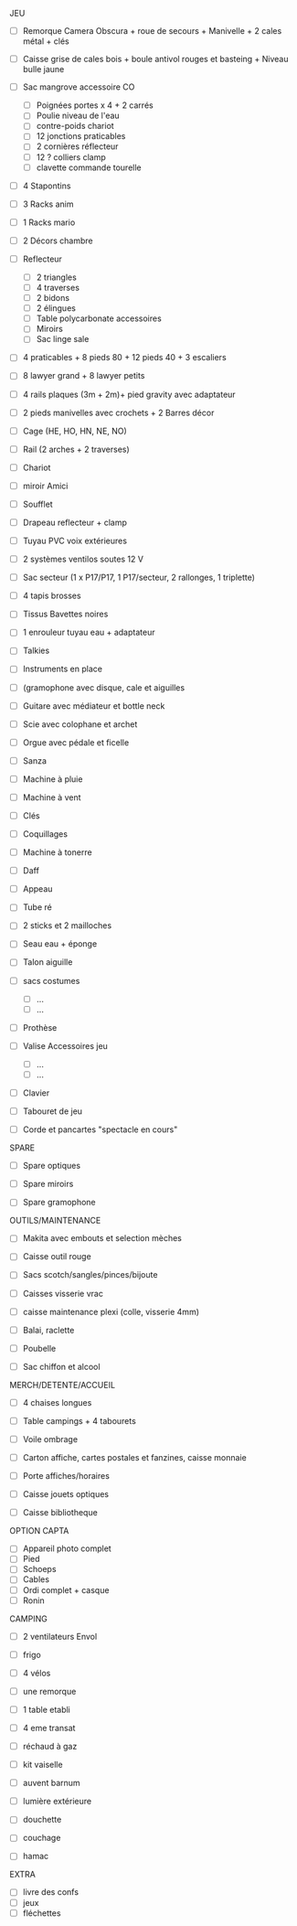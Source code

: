 JEU

 - [ ] Remorque Camera Obscura + roue de secours + Manivelle + 2 cales métal + clés
 - [ ] Caisse grise de cales bois + boule antivol rouges et basteing + Niveau bulle jaune
 - [ ] Sac mangrove accessoire CO
   - [ ] Poignées portes x 4 + 2 carrés
   - [ ] Poulie niveau de l'eau
   - [ ] contre-poids chariot
   - [ ] 12 jonctions praticables
   - [ ] 2 cornières réflecteur
   - [ ] 12 ? colliers clamp
   - [ ] clavette commande tourelle
 - [ ] 4 Stapontins
 - [ ] 3 Racks anim
 - [ ] 1 Racks mario
 - [ ] 2 Décors chambre
 - [ ] Reflecteur
   - [ ] 2 triangles
   - [ ] 4 traverses
   - [ ] 2 bidons
   - [ ] 2 élingues
   - [ ] Table polycarbonate accessoires
   - [ ] Miroirs
   - [ ] Sac linge sale
 - [ ] 4 praticables + 8 pieds 80 + 12 pieds 40 + 3 escaliers
 - [ ] 8 lawyer grand + 8 lawyer petits
 - [ ] 4 rails plaques (3m + 2m)+ pied gravity avec adaptateur
 - [ ] 2 pieds manivelles avec crochets + 2 Barres décor
 - [ ] Cage (HE, HO, HN, NE, NO)
 - [ ] Rail (2 arches + 2 traverses)
 - [ ] Chariot
 - [ ] miroir Amici
 - [ ] Soufflet
 - [ ] Drapeau reflecteur + clamp
 - [ ] Tuyau PVC voix extérieures
 - [ ] 2 systèmes ventilos soutes 12 V
 - [ ] Sac secteur (1 x P17/P17, 1 P17/secteur, 2 rallonges, 1 triplette)
 - [ ] 4 tapis brosses
 - [ ] Tissus Bavettes noires
 - [ ] 1 enrouleur tuyau eau + adaptateur
 - [ ] Talkies
 - [ ]  Instruments en place
   - [ ]  (gramophone avec disque, cale et aiguilles
   - [ ]  Guitare avec médiateur et bottle neck
   - [ ]  Scie avec colophane et archet
   - [ ]  Orgue avec pédale et ficelle
   - [ ]  Sanza
   - [ ]  Machine à pluie
   - [ ]  Machine à vent
   - [ ]  Clés
   - [ ]  Coquillages
   - [ ]  Machine à tonerre
   - [ ]  Daff
   - [ ]  Appeau
   - [ ]  Tube ré
   - [ ]  2 sticks et 2 mailloches
   - [ ]  Seau eau + éponge
   - [ ]  Talon aiguille
 - [ ] sacs costumes
   - [ ] ...
   - [ ] ...
 - [ ] Prothèse
 - [ ] Valise Accessoires jeu
   - [ ] ...
   - [ ] ...
 - [ ] Clavier
 - [ ] Tabouret de jeu
 - [ ] Corde et pancartes "spectacle en cours"


SPARE

 - [ ] Spare optiques
 - [ ] Spare miroirs
 - [ ] Spare gramophone

 
OUTILS/MAINTENANCE

 - [ ] Makita avec embouts et selection mèches
 - [ ] Caisse outil rouge
 - [ ] Sacs scotch/sangles/pinces/bijoute
 - [ ] Caisses visserie vrac
 - [ ] caisse maintenance plexi (colle, visserie 4mm)
 - [ ] Balai, raclette
 - [ ] Poubelle
 - [ ] Sac chiffon et alcool


MERCH/DETENTE/ACCUEIL

 - [ ] 4 chaises longues
 - [ ] Table campings + 4 tabourets
 - [ ] Voile ombrage
 - [ ] Carton affiche, cartes postales et fanzines, caisse monnaie
 - [ ] Porte affiches/horaires
 - [ ] Caisse jouets optiques
 - [ ] Caisse bibliotheque


OPTION CAPTA

- [ ] Appareil photo complet
- [ ] Pied
- [ ] Schoeps
- [ ] Cables
- [ ] Ordi complet + casque
- [ ] Ronin

CAMPING

- [ ] 2 ventilateurs Envol
- [ ] frigo
- [ ] 4 vélos
- [ ] une remorque
- [ ] 1 table etabli
- [ ] 4 eme transat  
- [ ] réchaud à gaz
- [ ] kit vaiselle
- [ ] auvent barnum
- [ ] lumière extérieure
- [ ] douchette
- [ ] couchage
- [ ] hamac


EXTRA

- [ ] livre des confs
- [ ] jeux
- [ ] fléchettes
